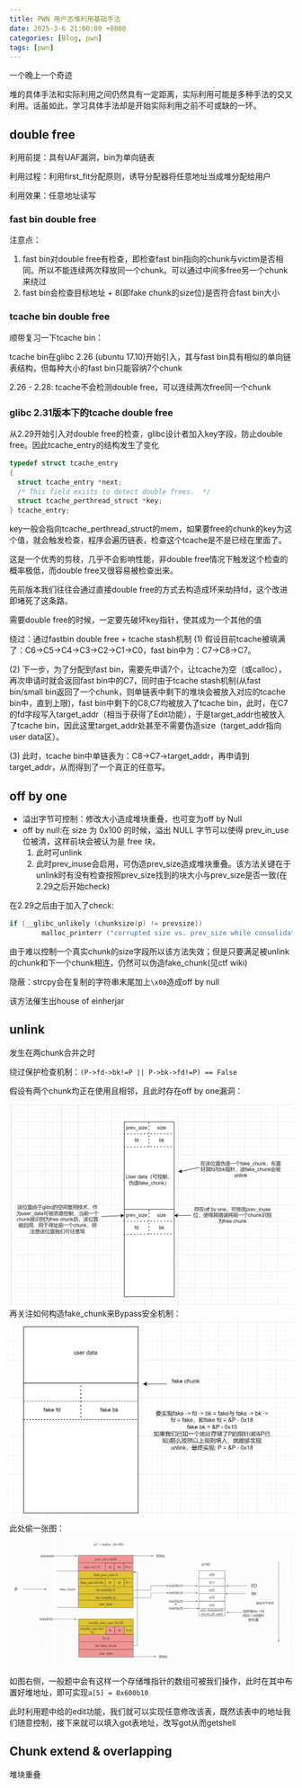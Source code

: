```yaml
---
title: PWN 用户态堆利用基础手法
date: 2025-3-6 21:00:00 +0800
categories: [Blog, pwn]
tags: [pwn]
---
```

一个晚上一个奇迹

堆的具体手法和实际利用之间仍然具有一定距离，实际利用可能是多种手法的交叉利用。话虽如此，学习具体手法却是开始实际利用之前不可或缺的一环。

## double free
利用前提：具有UAF漏洞，bin为单向链表

利用过程：利用first_fit分配原则，诱导分配器将任意地址当成堆分配给用户

利用效果：任意地址读写
### fast bin double free
注意点：
1. fast bin对double free有检查，即检查fast bin指向的chunk与victim是否相同。所以不能连续两次释放同一个chunk。可以通过中间多free另一个chunk来绕过
2. fast bin会检查目标地址 + 8(即fake chunk的size位)是否符合fast bin大小

### tcache bin double free
顺带复习一下tcache bin：

tcache bin在glibc 2.26 (ubuntu 17.10)开始引入，其与fast bin具有相似的单向链表结构，但每种大小的fast bin只能容纳7个chunk

2.26 - 2.28: tcache不会检测double free，可以连续两次free同一个chunk

### glibc 2.31版本下的tcache double free
从2.29开始引入对double free的检查，glibc设计者加入key字段，防止double free。因此tcache_entry的结构发生了变化
```c
typedef struct tcache_entry
{
  struct tcache_entry *next;
  /* This field exists to detect double frees.  */
  struct tcache_perthread_struct *key;
} tcache_entry;
```
key一般会指向tcache_perthread_struct的mem，如果要free的chunk的key为这个值，就会触发检查，程序会遍历链表，检查这个tcache是不是已经在里面了。

这是一个优秀的剪枝，几乎不会影响性能，非double free情况下触发这个检查的概率极低，而double free又很容易被检查出来。

先前版本我们往往会通过直接double free的方式去构造成环来劫持fd，这个改进即堵死了这条路。

需要double free的时候，一定要先破坏key指针，使其成为一个其他的值

绕过：通过fastbin double free + tcache stash机制
(1) 假设目前tcache被填满了：C6->C5->C4->C3->C2->C1->C0，fast bin中为：C7->C8->C7。

(2) 下一步，为了分配到fast bin，需要先申请7个，让tcache为空（或calloc），再次申请时就会返回fast bin中的C7，同时由于tcache stash机制(从fast bin/small bin返回了一个chunk，则单链表中剩下的堆块会被放入对应的tcache bin中，直到上限)，fast bin中剩下的C8,C7均被放入了tcache bin，此时，在C7的fd字段写入target_addr（相当于获得了Edit功能），于是target_addr也被放入了tcache bin，因此这里target_addr处甚至不需要伪造size（target_addr指向user data区）。

(3) 此时，tcache bin中单链表为：C8->C7->target_addr，再申请到target_addr，从而得到了一个真正的任意写。

## off by one
- 溢出字节可控制：修改大小造成堆块重叠，也可变为off by Null
- off by null:在 size 为 0x100 的时候，溢出 NULL 字节可以使得 prev_in_use 位被清，这样前块会被认为是 free 块。
  1. 此时可unlink
  2. 此时prev_inuse会启用，可伪造prev_size造成堆块重叠。该方法关键在于unlink时有没有检查按照prev_size找到的块大小与prev_size是否一致(在2.29之后开始check)

在2.29之后由于加入了check:
```C
if (__glibc_unlikely (chunksize(p) != prevsize))
        malloc_printerr ("corrupted size vs. prev_size while consolidating");
```
由于难以控制一个真实chunk的size字段所以该方法失效；但是只要满足被unlink的chunk和下一个chunk相连，仍然可以伪造fake_chunk(见ctf wiki)

隐蔽：strcpy会在复制的字符串末尾加上`\x00`造成off by null

该方法催生出house of einherjar
## unlink
发生在两chunk合并之时

绕过保护检查机制：`(P->fd->bk!=P || P->bk->fd!=P) == False`

假设有两个chunk均正在使用且相邻，且此时存在off by one漏洞：

![alt text](../assets/image/unlink1.png)
再关注如何构造fake_chunk来Bypass安全机制：
![alt text](../assets/image/unlink2.png)
此处偷一张图：
![alt text](../assets/image/unlink3.png)
如图右侧，一般题中会有这样一个存储堆指针的数组可被我们操作，此时在其中布置好堆地址，即可实现`a[5] = 0x600b10`

此时利用题中给的edit功能，我们就可以实现任意修改该表，既然该表中的地址我们随意控制，接下来就可以填入got表地址，改写got从而getshell

## Chunk extend & overlapping
堆块重叠



